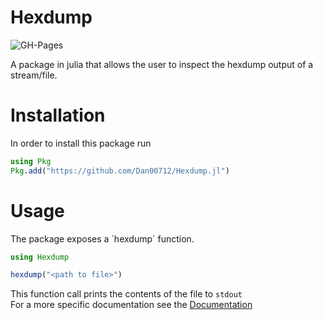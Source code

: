 # Hexdump

![GH-Pages](https://github.com/Dan00712/Hexdump.jl/actions/workflows/documentation.yml/badge.svg)

A package in julia that allows the user to inspect the hexdump output of a stream/file.  

# Installation

In order to install this package run
```julia
using Pkg
Pkg.add("https://github.com/Dan00712/Hexdump.jl")
```
# Usage

The package exposes a ´hexdump´ function.

```julia
using Hexdump

hexdump("<path to file>")
```

This function call prints the contents of the file to `stdout`  
For a more specific documentation see the [Documentation](https://dan00712.github.io/Hexdump.jl/)